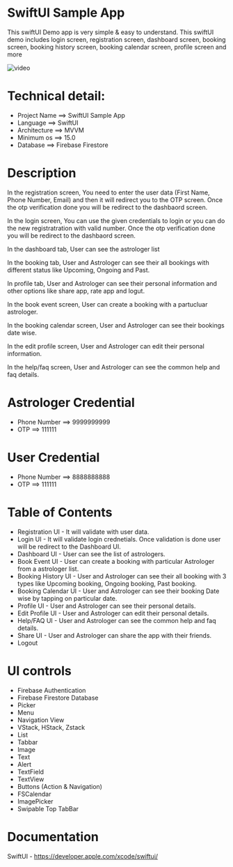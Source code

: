 # SwiftUI Sample App
This swiftUI Demo app is very simple &amp; easy to understand. This swiftUI demo includes login screen, registration screen, dashboard screen, booking screen, booking history screen, booking calendar screen, profile screen and more

![video](/Media/SwiftUI-Sample-App.gif)


# Technical detail:

- Project Name  ==> SwiftUI Sample App
- Language      ==> SwiftUI
- Architecture  ==> MVVM
- Minimum os    ==> 15.0
- Database      ==> Firebase Firestore


# Description  

In the registration screen, You need to enter the user data (First Name, Phone Number, Email) and then it will redirect you to the OTP screen. Once the otp verification done you will be redirect to the dashbaord screen.

In the login screen, You can use the given credentials to login or you can do the new registratration with valid number. Once the otp verification done you will be redirect to the dashbaord screen.

In the dashboard tab, User can see the astrologer list

In the booking tab, User and Astrologer can see their all bookings with different status like Upcoming, Ongoing and Past.

In profile tab, User and Astrologer can see their personal information and other options like share app, rate app and logut.

In the book event screen, User can create a booking with a partucluar astrologer.

In the booking calendar screen, User and Astrologer can see their bookings date wise.

In the edit profile screen, User and Astrologer can edit their personal information.

In the help/faq screen, User and Astrologer can see the common help and faq details.


# Astrologer Credential

- Phone Number    ==>    9999999999 
- OTP             ==>    111111

# User Credential

- Phone Number    ==>    8888888888
- OTP             ==>    111111


# Table of Contents

- Registration UI - It will validate with user data.
- Login UI - It will validate login crednetials. Once validation is done user will be redirect to the Dashboard UI.
- Dashboard UI - User can see the list of astrologers. 
- Book Event UI -  User can create a booking with particular Astrologer from a astrologer list.
- Booking History UI - User and Astrologer can see their all booking with 3 types like Upcoming booking, Ongoing booking, Past booking.   
- Booking Calendar UI - User and Astrologer can see their booking Date wise by tapping on particular date.
- Profile UI - User and Astrologer can see their personal details.
- Edit Profile UI - User and Astrologer can edit their personal details.
- Help/FAQ UI - User and Astrologer can see the common help and faq details.
- Share UI - User and Astrologer can share the app with their friends.
- Logout


# UI controls 

- Firebase Authentication
- Firebase Firestore Database
- Picker
- Menu
- Navigation View
- VStack, HStack, Zstack
- List
- Tabbar
- Image 
- Text
- Alert
- TextField
- TextView
- Buttons (Action & Navigation)
- FSCalendar
- ImagePicker
- Swipable Top TabBar


# Documentation 
SwiftUI - https://developer.apple.com/xcode/swiftui/
